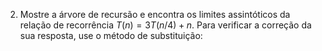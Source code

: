 2. Mostre a árvore de recursão e encontra os limites assintóticos da relação de recorrência $T(n) = 3T(n/4)+n$. Para verificar a correção da sua resposta, use o método de substituição: